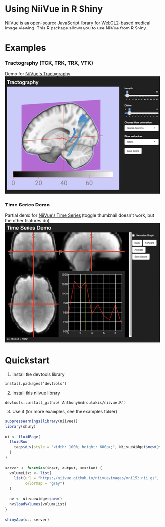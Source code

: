 # Using NiiVue in R Shiny
[NiiVue](https://github.com/niivue/niivue) is an open-source JavaScript library for WebGL2-based medical image viewing. This R package allows you to use NiiVue from R Shiny.

# Examples
### Tractography (TCK, TRK, TRX, VTK)
Demo for [NiiVue's Tractography](https://niivue.github.io/niivue/features/tracts.html)
![](images/example1.png)

### Time Series Demo
Partial demo for [NiiVue's Time Series](https://niivue.github.io/niivue/features/timeseries.html) (toggle thumbnail doesn't work, but the other features do)
![](images/example2.png)

# Quickstart
1. Install the devtools library
```
install.packages('devtools')
```
2. Install this niivue library
```
devtools::install_github('AnthonyAndroulakis/niivue.R')
```
3. Use it (for more examples, see the examples folder)
```R
suppressWarnings(library(niivue))
library(shiny)

ui <- fluidPage(
  fluidRow(
    tags$div(style = "width: 100%; height: 600px;", NiivueWidget$new()$plot)
  )
)

server <- function(input, output, session) {
  volumeList <- list(
    list(url = "https://niivue.github.io/niivue/images/mni152.nii.gz",
         colormap = "gray")
  )

  nv <- NiivueWidget$new()
  nv$loadVolumes(volumeList)
}

shinyApp(ui, server)
```